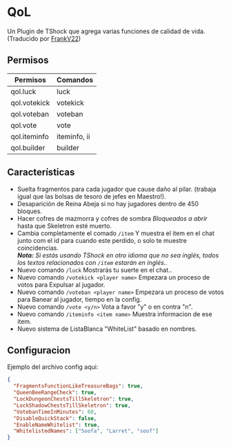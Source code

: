 # QoL

Un Plugin de TShock que agrega varias funciones de calidad de vida. (Traducido por [FrankV22](https://github.com/itsFrankV22))

## Permisos

|   Permisos   |  Comandos    |
| ------------ | ------------ |
| qol.luck     | luck         |
| qol.votekick | votekick     |
| qol.voteban  | voteban      |
| qol.vote     | vote         |
| qol.iteminfo | iteminfo, ii |
| qol.builder  | builder      |

## Características

- Suelta fragmentos para cada jugador que cause daño al pilar. (trabaja igual que las bolsas de tesoro de jefes en Maestro!).
- Desaparición de Reina Abeja si no hay jugadores dentro de 450 bloques.
- Hacer cofres de mazmorra y cofres de sombra _Bloqueados a abrir_ hasta que Skeletron esté muerto.
- Cambia completamente el comado `/item` Y muestra el item en el chat junto com el id para cuando este perdido, o solo te muestre coincidencias. <br>
  _**Nota:** Si estás usando TShock en otro idioma que no sea inglés, todos los textos relacionados con `/item` estarán en inglés.._
- Nuevo comando `/luck` Mostrarás tu suerte en el chat..
- Nuevo comando `/votekick <player name>` Empezara un proceso de votos para Expulsar al jugador.
- Nuevo comando `/voteban <player name>` Empezara un proceso de votos para Banear al jugador, tiempo en la config.
- Nuevo comando `/vote <y/n>` Vota a favor "y" o en contra "n".
- Nuevo comando `/iteminfo <item name>` Muestra informacion de ese item.
- Nuevo sistema de ListaBlanca "WhiteList" basado en nombres.

## Configuracion

Ejemplo del archivo config aqui:

```json
{
  "FragmentsFunctionLikeTreasureBags": true,
  "QueenBeeRangeCheck": true,
  "LockDungeonChestsTillSkeletron": true,
  "LockShadowChestsTillSkeletron": true,
  "VotebanTimeInMinutes": 60,
  "DisableQuickStack": false,
  "EnableNameWhitelist": true,
  "WhitelistedNames": ["Soofa", "Larret", "soof"]
}
```
